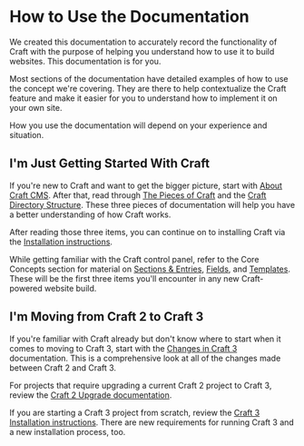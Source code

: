 # How to Use the Documentation

We created this documentation to accurately record the functionality of Craft with the purpose of helping you understand how to use it to build websites. This documentation is for you.

Most sections of the documentation have detailed examples of how to use the concept we're covering. They are there to help contextualize the Craft feature and make it easier for you to understand how to implement it on your own site.

How you use the documentation will depend on your experience and situation.

## I'm Just Getting Started With Craft

If you're new to Craft and want to get the bigger picture, start with [About Craft CMS](README.md). After that, read through [The Pieces of Craft](the-pieces-of-craft.md) and the [Craft Directory Structure](directory-structure.md). These three pieces of documentation will help you have a better understanding of how Craft works. 

After reading those three items, you can continue on to installing Craft via the [Installation instructions](installation.md).

While getting familiar with the Craft control panel, refer to the Core Concepts section for material on [Sections & Entries](sections-and-entries.md), [Fields](fields.md), and [Templates](templates.md). These will be the first three items you'll encounter in any new Craft-powered website build.

## I'm Moving from Craft 2 to Craft 3

If you're familiar with Craft already but don't know where to start when it comes to moving to Craft 3, start with the [Changes in Craft 3](changes-in-craft-3.md) documentation. This is a comprehensive look at all of the changes made between Craft 2 and Craft 3.

For projects that require upgrading a current Craft 2 project to Craft 3, review the [Craft 2 Upgrade documentation](upgrade.md).

If you are starting a Craft 3 project from scratch, review the [Craft 3 Installation instructions](installation.md). There are new requirements for running Craft 3 and a new installation process, too.
